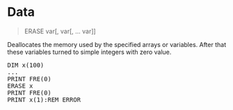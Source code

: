 # Data

> ERASE var[, var[, ... var]]

Deallocates the memory used by the specified arrays or variables. After that these variables turned to simple integers with zero value.


<pre>DIM x(100)
...
PRINT FRE(0)
ERASE x
PRINT FRE(0)
PRINT x(1):REM ERROR

